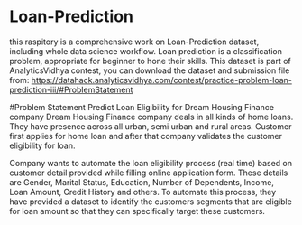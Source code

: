 # Loan-Prediction
this raspitory is a comprehensive work on Loan-Prediction dataset, including whole data science workflow.
Loan prediction is a classification problem, appropriate for beginner to hone their skills. 
This dataset is part of AnalyticsVidhya contest, you can download the dataset and submission file from:
https://datahack.analyticsvidhya.com/contest/practice-problem-loan-prediction-iii/#ProblemStatement

#Problem Statement
Predict Loan Eligibility for Dream Housing Finance company
Dream Housing Finance company deals in all kinds of home loans. They have presence across all urban, semi urban and rural areas. Customer first applies for home loan and after that company validates the customer eligibility for loan.

Company wants to automate the loan eligibility process (real time) based on customer detail provided while filling online application form. These details are Gender, Marital Status, Education, Number of Dependents, Income, Loan Amount, Credit History and others. To automate this process, they have provided a dataset to identify the customers segments that are eligible for loan amount so that they can specifically target these customers. 
